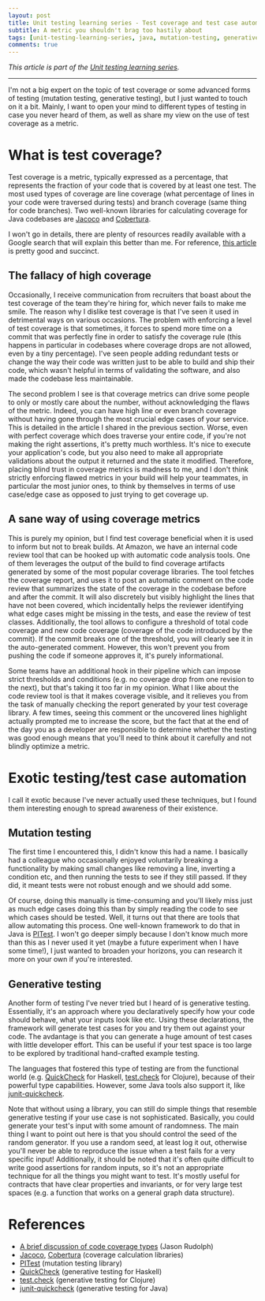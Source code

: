 ```yaml
---
layout: post
title: Unit testing learning series - Test coverage and test case automation
subtitle: A metric you shouldn't brag too hastily about
tags: [unit-testing-learning-series, java, mutation-testing, generative-testing, test-coverage, clojure, haskell, good-practices]
comments: true
---
```


*This article is part of the [Unit testing learning series](/2020-10-02-0-unit-testing-learning-series).*

---

I'm not a big expert on the topic of test coverage or some advanced forms of testing (mutation testing, generative testing), but I just
wanted to touch on it a bit. Mainly, I want to open your mind to different types of testing in case you never heard of them, as well as share
my view on the use of test coverage as a metric.

# What is test coverage?

Test coverage is a metric, typically expressed as a percentage, that represents the fraction of your code that is covered by at least one test. The most used types of
coverage are line coverage (what percentage of lines in your code were traversed during tests) and branch coverage (same thing for code branches). Two well-known libraries for
calculating coverage for Java codebases are [Jacoco](https://github.com/jacoco/jacoco) and [Cobertura](https://cobertura.github.io/cobertura/). 

I won't go in details, there are plenty of resources readily available with a Google search that will explain this better than me.
For reference, [this article](https://jasonrudolph.com/blog/2008/06/10/a-brief-discussion-of-code-coverage-types/) is pretty good and succinct.

## The fallacy of high coverage

Occasionally, I receive communication from recruiters that boast about the test coverage of the team they're hiring for, which never fails to make me smile. The reason why I dislike 
test coverage is that I've seen it used in detrimental ways on various occasions. The problem with enforcing a level of test coverage is that sometimes, it forces to spend more time
on a commit that was perfectly fine in order to satisfy the coverage rule (this happens in particular in codebases where coverage drops are not allowed, even by a tiny percentage).
I've seen people adding redundant tests or change the way their code was written just to be able to build and ship their code, which wasn't helpful in terms of validating the software, 
and also made the codebase less maintainable.

The second problem I see is that coverage metrics can drive some people to only or mostly care about the number, without acknowledging the flaws of the metric. Indeed, you can have high
line or even branch coverage without having gone through the most crucial edge cases of your service. This is detailed in the article I shared in the previous section. Worse, even with
perfect coverage which does traverse your entire code, if you're not making the right assertions, it's pretty much worthless. It's nice to execute your application's code, but you also
need to make all appropriate validations about the output it returned and the state it modified. Therefore, placing blind trust in coverage metrics is madness to me, and I don't think
strictly enforcing flawed metrics in your build will help your teammates, in particular the most junior ones, to think by themselves in terms of use case/edge case as opposed to just
trying to get coverage up.

## A sane way of using coverage metrics

This is purely my opinion, but I find test coverage beneficial when it is used to inform but not to break builds. At Amazon, we have an internal code review tool that can be hooked up
with automatic code analysis tools. One of them leverages the output of the build to find coverage artifacts generated by some of the most popular coverage libraries. The tool fetches the
coverage report, and uses it to post an automatic comment on the code review that summarizes the state of the coverage in the codebase before and after the commit. It will also discretely but
visibly highlight the lines that have not been covered, which incidentally helps the reviewer identifying what edge cases might be missing in the tests, and ease the review of test classes. 
Additionally, the tool allows to configure a threshold of total code coverage and new code coverage (coverage of the code introduced by the commit). If the commit breaks one of the threshold, you will clearly see it 
in the auto-generated comment. However, this won't prevent you from pushing the code if someone approves it, it's purely informational.

Some teams have an additional hook in their pipeline which can impose strict thresholds and conditions (e.g. no coverage drop from one revision to the next), but that's taking it too far
in my opinion. What I like about the code review tool is that it makes coverage visible, and it relieves you from the task of manually checking the report generated by your test coverage
library. A few times, seeing this comment or the uncovered lines highlight actually prompted me to increase the score, but the fact that at the end of the day you as a developer are 
responsible to determine whether the testing was good enough means that you'll need to think about it carefully and not blindly optimize a metric.

# Exotic testing/test case automation

I call it exotic because I've never actually used these techniques, but I found them interesting enough to spread awareness of their existence.

## Mutation testing

The first time I encountered this, I didn't know this had a name. I basically had a colleague who occasionally enjoyed voluntarily breaking a functionality by making small changes like removing
a line, inverting a condition etc, and then running the tests to see if they still passed. If they did, it meant tests were not robust enough and we should add some.

Of course, doing this manually is time-consuming and you'll likely miss just as much edge cases doing this than by simply reading the code to see which cases should be tested. Well, 
it turns out that there are tools that allow automating this process. One well-known framework to do that in Java is [PITest](http://pitest.org/). I won't go deeper simply because I
don't know much more than this as I never used it yet (maybe a future experiment when I have some time!), I just wanted to broaden your horizons, you can research it more on your own
if you're interested. 

## Generative testing

Another form of testing I've never tried but I heard of is generative testing. Essentially, it's an approach where you declaratively specify how your
code should behave, what your inputs look like etc. Using these declarations, the framework will generate test cases for you and try them out against your code. The avdantage is 
that you can generate a huge amount of test cases with little developer effort. This can be useful if your test space is too large to be explored by traditional
hand-crafted example testing.

The languages that fostered this type of testing are from the functional world (e.g. [QuickCheck](https://hackage.haskell.org/package/QuickCheck) for Haskell,
[test.check](https://clojure.org/guides/test_check_beginner) for Clojure), because of their powerful type capabilities. However, some Java tools also support it, 
like [junit-quickcheck](https://github.com/pholser/junit-quickcheck). 

Note that without using a library, you can still do simple things that resemble generative testing if your use case is not sophisticated. Basically, you could generate
your test's input with some amount of randomness. The main thing I want to point out here is that you should control the seed of the random generator. If you use a random seed,
at least log it out, otherwise you'll never be able to reproduce the issue when a test fails for a very specific input! Additionally, it should be noted that it's often quite
difficult to write good assertions for random inputs, so it's not an appropriate technique for all the things you might want to test. It's mostly useful for contracts that have
clear properties and invariants, or for very large test spaces (e.g. a function that works on a general graph data structure).

# References
- [A brief discussion of code coverage types](https://jasonrudolph.com/blog/2008/06/10/a-brief-discussion-of-code-coverage-types/) (Jason Rudolph)
- [Jacoco](https://github.com/jacoco/jacoco), [Cobertura](https://cobertura.github.io/cobertura/) (coverage calculation libraries)
- [PITest](http://pitest.org/) (mutation testing library)
- [QuickCheck](https://hackage.haskell.org/package/QuickCheck) (generative testing for Haskell)
- [test.check](https://clojure.org/guides/test_check_beginner) (generative testing for Clojure)
- [junit-quickcheck](https://github.com/pholser/junit-quickcheck) (generative testing for Java)